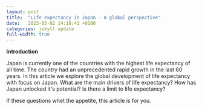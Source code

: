 ```yaml
---
layout: post
title:  "Life expectancy in Japan - A global perspective"
date:   2023-05-02 14:18:41 +0100
categories: jekyll update
full-width: true
---
```


**Introduction**

Japan is currently one of the countries with the highest life expectancy of all time. The country had an unprecedented rapid growth in the last 60 years. In this article we explore the global development of life expectancy with focus on Japan. What are the main drivers of life expectancy? How has Japan unlocked it's potential? Is there a limit to life expectancy? 

If these questions whet the appetite, this article is for you.

<!-- **notes**

Stroke vs ischemic heart disease
Good links:

https://observatoireprevention.org/en/2021/03/09/why-do-the-japanese-have-the-highest-life-expectancy-in-the-world/
https://www.cdc.gov/stroke/risk_factors.htm (Risk of stroke times 2 every 10 years after 50)
https://www.clinicbarcelona.org/en/assistance/diseases/ischemic-heart-disease/risk-factors (factors for the disease)
 -->


